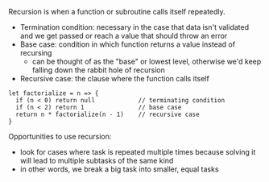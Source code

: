 Recursion is when a function or subroutine calls itself repeatedly.
- Termination condition: necessary in the case that data isn't validated and we get passed or reach a value that should throw an error
- Base case: condition in which function returns a value instead of recursing
  - can be thought of as the "base" or lowest level, otherwise we'd keep falling down the rabbit hole of recursion
- Recursive case: the clause where the function calls itself

```
let factorialize = n => {
  if (n < 0) return null            // terminating condition
  if (n < 2) return 1               // base case
  return n * factorialize(n - 1)    // recursive case
}
```

Opportunities to use recursion:
- look for cases where task is repeated multiple times because solving it will lead to multiple subtasks of the same kind
- in other words, we break a big task into smaller, equal tasks

